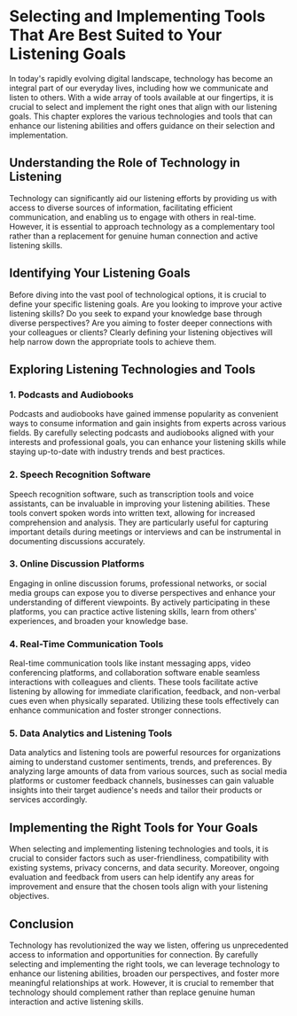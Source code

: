Selecting and Implementing Tools That Are Best Suited to Your Listening Goals
=======================================================================================================================================

In today's rapidly evolving digital landscape, technology has become an integral part of our everyday lives, including how we communicate and listen to others. With a wide array of tools available at our fingertips, it is crucial to select and implement the right ones that align with our listening goals. This chapter explores the various technologies and tools that can enhance our listening abilities and offers guidance on their selection and implementation.

Understanding the Role of Technology in Listening
-------------------------------------------------

Technology can significantly aid our listening efforts by providing us with access to diverse sources of information, facilitating efficient communication, and enabling us to engage with others in real-time. However, it is essential to approach technology as a complementary tool rather than a replacement for genuine human connection and active listening skills.

Identifying Your Listening Goals
--------------------------------

Before diving into the vast pool of technological options, it is crucial to define your specific listening goals. Are you looking to improve your active listening skills? Do you seek to expand your knowledge base through diverse perspectives? Are you aiming to foster deeper connections with your colleagues or clients? Clearly defining your listening objectives will help narrow down the appropriate tools to achieve them.

Exploring Listening Technologies and Tools
------------------------------------------

### 1. Podcasts and Audiobooks

Podcasts and audiobooks have gained immense popularity as convenient ways to consume information and gain insights from experts across various fields. By carefully selecting podcasts and audiobooks aligned with your interests and professional goals, you can enhance your listening skills while staying up-to-date with industry trends and best practices.

### 2. Speech Recognition Software

Speech recognition software, such as transcription tools and voice assistants, can be invaluable in improving your listening abilities. These tools convert spoken words into written text, allowing for increased comprehension and analysis. They are particularly useful for capturing important details during meetings or interviews and can be instrumental in documenting discussions accurately.

### 3. Online Discussion Platforms

Engaging in online discussion forums, professional networks, or social media groups can expose you to diverse perspectives and enhance your understanding of different viewpoints. By actively participating in these platforms, you can practice active listening skills, learn from others' experiences, and broaden your knowledge base.

### 4. Real-Time Communication Tools

Real-time communication tools like instant messaging apps, video conferencing platforms, and collaboration software enable seamless interactions with colleagues and clients. These tools facilitate active listening by allowing for immediate clarification, feedback, and non-verbal cues even when physically separated. Utilizing these tools effectively can enhance communication and foster stronger connections.

### 5. Data Analytics and Listening Tools

Data analytics and listening tools are powerful resources for organizations aiming to understand customer sentiments, trends, and preferences. By analyzing large amounts of data from various sources, such as social media platforms or customer feedback channels, businesses can gain valuable insights into their target audience's needs and tailor their products or services accordingly.

Implementing the Right Tools for Your Goals
-------------------------------------------

When selecting and implementing listening technologies and tools, it is crucial to consider factors such as user-friendliness, compatibility with existing systems, privacy concerns, and data security. Moreover, ongoing evaluation and feedback from users can help identify any areas for improvement and ensure that the chosen tools align with your listening objectives.

Conclusion
----------

Technology has revolutionized the way we listen, offering us unprecedented access to information and opportunities for connection. By carefully selecting and implementing the right tools, we can leverage technology to enhance our listening abilities, broaden our perspectives, and foster more meaningful relationships at work. However, it is crucial to remember that technology should complement rather than replace genuine human interaction and active listening skills.
